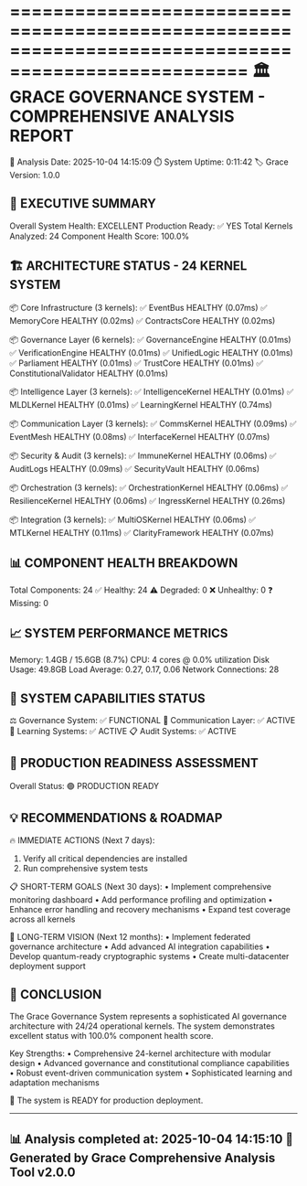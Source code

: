 
====================================================================================================
🏛️  GRACE GOVERNANCE SYSTEM - COMPREHENSIVE ANALYSIS REPORT
====================================================================================================

📅 Analysis Date: 2025-10-04 14:15:09
⏱️  System Uptime: 0:11:42
🏷️  Grace Version: 1.0.0

🎯 EXECUTIVE SUMMARY
--------------------------------------------------
Overall System Health: EXCELLENT
Production Ready: ✅ YES
Total Kernels Analyzed: 24
Component Health Score: 100.0%

🏗️  ARCHITECTURE STATUS - 24 KERNEL SYSTEM
--------------------------------------------------

📦 Core Infrastructure (3 kernels):
  ✅ EventBus             HEALTHY    (0.07ms)
  ✅ MemoryCore           HEALTHY    (0.02ms)
  ✅ ContractsCore        HEALTHY    (0.02ms)


📦 Governance Layer (6 kernels):
  ✅ GovernanceEngine     HEALTHY    (0.01ms)
  ✅ VerificationEngine   HEALTHY    (0.01ms)
  ✅ UnifiedLogic         HEALTHY    (0.01ms)
  ✅ Parliament           HEALTHY    (0.01ms)
  ✅ TrustCore            HEALTHY    (0.01ms)
  ✅ ConstitutionalValidator HEALTHY    (0.01ms)


📦 Intelligence Layer (3 kernels):
  ✅ IntelligenceKernel   HEALTHY    (0.01ms)
  ✅ MLDLKernel           HEALTHY    (0.01ms)
  ✅ LearningKernel       HEALTHY    (0.74ms)


📦 Communication Layer (3 kernels):
  ✅ CommsKernel          HEALTHY    (0.09ms)
  ✅ EventMesh            HEALTHY    (0.08ms)
  ✅ InterfaceKernel      HEALTHY    (0.07ms)


📦 Security & Audit (3 kernels):
  ✅ ImmuneKernel         HEALTHY    (0.06ms)
  ✅ AuditLogs            HEALTHY    (0.09ms)
  ✅ SecurityVault        HEALTHY    (0.06ms)


📦 Orchestration (3 kernels):
  ✅ OrchestrationKernel  HEALTHY    (0.06ms)
  ✅ ResilienceKernel     HEALTHY    (0.06ms)
  ✅ IngressKernel        HEALTHY    (0.26ms)


📦 Integration (3 kernels):
  ✅ MultiOSKernel        HEALTHY    (0.06ms)
  ✅ MTLKernel            HEALTHY    (0.11ms)
  ✅ ClarityFramework     HEALTHY    (0.07ms)


📊 COMPONENT HEALTH BREAKDOWN
--------------------------------------------------
Total Components: 24
✅ Healthy: 24
⚠️  Degraded: 0 
❌ Unhealthy: 0
❓ Missing: 0

📈 SYSTEM PERFORMANCE METRICS
--------------------------------------------------
Memory: 1.4GB / 15.6GB (8.7%)
CPU: 4 cores @ 0.0% utilization
Disk Usage: 49.8GB
Load Average: 0.27, 0.17, 0.06
Network Connections: 28

🔧 SYSTEM CAPABILITIES STATUS
--------------------------------------------------
⚖️  Governance System: ✅ FUNCTIONAL
📡 Communication Layer: ✅ ACTIVE 
🧠 Learning Systems: ✅ ACTIVE
📋 Audit Systems: ✅ ACTIVE

🚀 PRODUCTION READINESS ASSESSMENT
--------------------------------------------------
Overall Status: 🟢 PRODUCTION READY


💡 RECOMMENDATIONS & ROADMAP
--------------------------------------------------

🔥 IMMEDIATE ACTIONS (Next 7 days):
  1. Verify all critical dependencies are installed
  1. Run comprehensive system tests

📋 SHORT-TERM GOALS (Next 30 days):
  • Implement comprehensive monitoring dashboard
  • Add performance profiling and optimization
  • Enhance error handling and recovery mechanisms
  • Expand test coverage across all kernels

🔮 LONG-TERM VISION (Next 12 months):
  • Implement federated governance architecture
  • Add advanced AI integration capabilities
  • Develop quantum-ready cryptographic systems
  • Create multi-datacenter deployment support


🏁 CONCLUSION
--------------------------------------------------
The Grace Governance System represents a sophisticated AI governance architecture 
with 24/24 operational kernels. The system demonstrates 
excellent status with 100.0% component health score.

Key Strengths:
• Comprehensive 24-kernel architecture with modular design
• Advanced governance and constitutional compliance capabilities  
• Robust event-driven communication system
• Sophisticated learning and adaptation mechanisms

🎯 The system is READY for production deployment.

----------------------------------------------------------------------------------------------------
📊 Analysis completed at: 2025-10-04 14:15:10
🔧 Generated by Grace Comprehensive Analysis Tool v2.0.0
----------------------------------------------------------------------------------------------------
